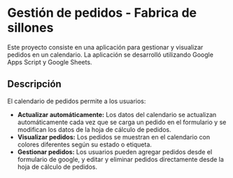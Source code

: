 # Gestión de pedidos - Fabrica de sillones

Este proyecto consiste en una aplicación para gestionar y visualizar pedidos en un calendario. 
La aplicación se desarrolló utilizando Google Apps Script y Google Sheets.


## Descripción

El calendario de pedidos permite a los usuarios:

- **Actualizar automáticamente:** Los datos del calendario se actualizan automáticamente cada vez que se carga un pedido en el formulario y se modifican los datos de la hoja de cálculo de pedidos.
- **Visualizar pedidos:** Los pedidos se muestran en el calendario con colores diferentes según su estado o etiqueta.
- **Gestionar pedidos:** Los usuarios pueden agregar pedidos desde el formulario de google, y editar y eliminar pedidos directamente desde la hoja de cálculo de pedidos.

